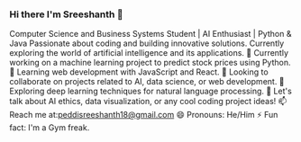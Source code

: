 ### Hi there I'm Sreeshanth 👋
Computer Science and Business Systems Student | AI Enthusiast | Python & Java
Passionate about coding and building innovative solutions. Currently exploring the world of artificial intelligence and its applications.
🔭 Currently working on a machine learning project to predict stock prices using Python.
🌱 Learning web development with JavaScript and React.
👯 Looking to collaborate on projects related to AI, data science, or web development.
🤔 Exploring deep learning techniques for natural language processing.
💬 Let's talk about AI ethics, data visualization, or any cool coding project ideas!
📫 Reach me at:peddisreeshanth18@gmail.com
😄 Pronouns: He/Him
⚡ Fun fact: I'm a Gym freak.
